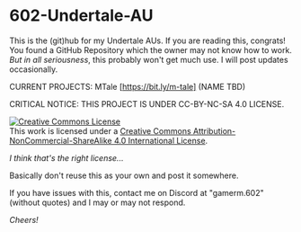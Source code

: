 # 602-Undertale-AU
This is the (git)hub for my Undertale AUs.
If you are reading this, congrats! You found a GitHub Repository which the owner may not know how to work.
<i>But in all seriousness</i>, this probably won't get much use. I will post updates occasionally.

CURRENT PROJECTS: MTale [https://bit.ly/m-tale] (NAME TBD)

CRITICAL NOTICE: THIS PROJECT IS UNDER CC-BY-NC-SA 4.0 LICENSE.

<a rel="license" href="http://creativecommons.org/licenses/by-nc-sa/4.0/"><img alt="Creative Commons License" style="border-width:0" src="https://i.creativecommons.org/l/by-nc-sa/4.0/88x31.png" /></a><br />This work is licensed under a <a rel="license" href="http://creativecommons.org/licenses/by-nc-sa/4.0/">Creative Commons Attribution-NonCommercial-ShareAlike 4.0 International License</a>.

<i>I think that's the right license...</i>

Basically don't reuse this as your own and post it somewhere.

If you have issues with this, contact me on Discord at "gamerm.602" (without quotes) and I may or may not respond.

<i>Cheers!</i>
